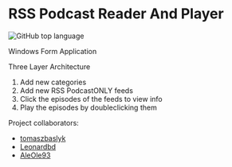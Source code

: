# RSS Podcast Reader And Player

![GitHub top language](https://img.shields.io/github/languages/top/tomaszbaslyk/rss-reader.svg)

Windows Form Application

Three Layer Architecture

1. Add new categories
2. Add new RSS PodcastONLY feeds
3. Click the episodes of the feeds to view info
4. Play the episodes by doubleclicking them



Project collaborators: 
- [tomaszbaslyk](https://github.com/tomaszbaslyk)
- [Leonardbd](https://github.com/Leonardbd)
- [AleOle93](https://github.com/AleOle93)
